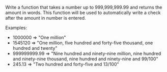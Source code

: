 Write a function that takes a number up to 999,999,999.99 and returns the amount in words. This function will be used to automatically write a check after the amount in number is entered.

Examples:

* 1000000 => "One million"
* 1545120 => "One million, five hundred and forty-five thousand, one hundred and twenty"
* 999999999.99 => "Nine hundred and ninety-nine million, nine hundred and ninety-nine thousand, nine hundred and ninety-nine and 99/100"
* 245.13 => "Two hundred and forty-five and 13/100"
